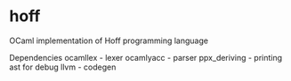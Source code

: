 # hoff

OCaml implementation of Hoff programming language

Dependencies
ocamllex - lexer
ocamlyacc - parser
ppx_deriving - printing ast for debug
llvm - codegen
